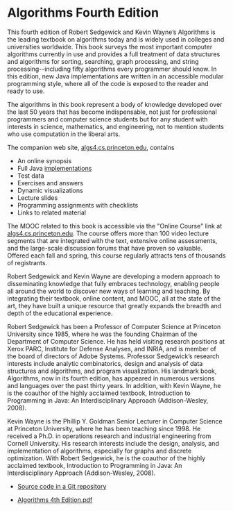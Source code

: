 Algorithms Fourth Edition
=========================

This fourth edition of Robert Sedgewick and Kevin Wayne’s Algorithms is the leading
textbook on algorithms today and is widely used in colleges and universities
worldwide. This book surveys the most important computer algorithms currently in use
and provides a full treatment of data structures and algorithms for sorting,
searching, graph processing, and string processing--including fifty algorithms every
programmer should know. In this edition, new Java implementations are written in an
accessible modular programming style, where all of the code is exposed to the reader
and ready to use.

The algorithms in this book represent a body of knowledge developed over the last 50
years that has become indispensable, not just for professional programmers and
computer science students but for any student with interests in science, mathematics,
and engineering, not to mention students who use computation in the liberal arts.

The companion web site,
[algs4.cs.princeton.edu](https://algs4.cs.princeton.edu/home/), contains

- An online synopsis
- Full Java [implementations](https://algs4.cs.princeton.edu/code/)
- Test data
- Exercises and answers
- Dynamic visualizations
- Lecture slides
- Programming assignments with checklists
- Links to related material

The MOOC related to this book is accessible via the "Online Course"
link at [algs4.cs.princeton.edu](https://algs4.cs.princeton.edu/home/). The course
offers more than 100 video lecture segments that are integrated with the text,
extensive online assessments, and the large-scale discussion forums that have proven
so valuable. Offered each fall and spring, this course regularly attracts tens of
thousands of registrants.

Robert Sedgewick and Kevin Wayne are developing a modern approach to disseminating
knowledge that fully embraces technology, enabling people all around the world to
discover new ways of learning and teaching. By integrating their textbook, online
content, and MOOC, all at the state of the art, they have built a unique resource
that greatly expands the breadth and depth of the educational experience.

Robert Sedgewick has been a Professor of Computer Science at Princeton University
since 1985, where he was the founding Chairman of the Department of Computer Science.
He has held visiting research positions at Xerox PARC, Institute for Defense
Analyses, and INRIA, and is member of the board of directors of Adobe Systems.
Professor Sedgewick’s research interests include analytic combinatorics, design and
analysis of data structures and algorithms, and program visualization. His landmark
book, Algorithms, now in its fourth edition, has appeared in numerous versions and
languages over the past thirty years. In addition, with Kevin Wayne, he is the
coauthor of the highly acclaimed textbook, Introduction to Programming in Java: An
Interdisciplinary Approach (Addison-Wesley, 2008).

Kevin Wayne is the Phillip Y. Goldman Senior Lecturer in Computer Science at
Princeton University, where he has been teaching since 1998. He received a Ph.D. in
operations research and industrial engineering from Cornell University. His research
interests include the design, analysis, and implementation of algorithms, especially
for graphs and discrete optimization. With Robert Sedgewick, he is the coauthor of
the highly acclaimed textbook, Introduction to Programming in Java: An
Interdisciplinary Approach (Addison-Wesley, 2008).

- [Source code in a Git repository](https://github.com/kevin-wayne/algs4)

- [Algorithms 4th Edition.pdf](
  http://index-of.es/Varios-2/Algorithms%204th%20Edition.pdf
  )
